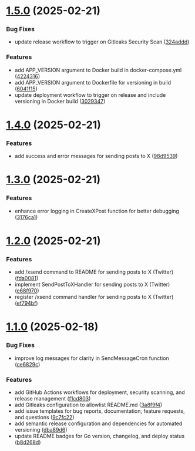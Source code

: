# [1.5.0](https://github.com/Think-Root/chappie_bot/compare/v1.4.0...v1.5.0) (2025-02-21)


### Bug Fixes

* update release workflow to trigger on Gitleaks Security Scan ([324addd](https://github.com/Think-Root/chappie_bot/commit/324addd300b02b5892140cb43222e59d681cf02c))


### Features

* add APP_VERSION argument to Docker build in docker-compose.yml ([4224316](https://github.com/Think-Root/chappie_bot/commit/422431617a2644cd245502a3b6bc3d78e4254eba))
* add APP_VERSION argument to Dockerfile for versioning in build ([6041f15](https://github.com/Think-Root/chappie_bot/commit/6041f15a5070c1afdfe00d0fd2be347d2204a9b6))
* update deployment workflow to trigger on release and include versioning in Docker build ([3029347](https://github.com/Think-Root/chappie_bot/commit/3029347c3c5f303cc8a1c75a80467b7a499ea104))

# [1.4.0](https://github.com/Think-Root/chappie_bot/compare/v1.3.0...v1.4.0) (2025-02-21)


### Features

* add success and error messages for sending posts to X ([98d9539](https://github.com/Think-Root/chappie_bot/commit/98d9539f186f80708e388938a9c327371cf2da99))

# [1.3.0](https://github.com/Think-Root/chappie_bot/compare/v1.2.0...v1.3.0) (2025-02-21)


### Features

* enhance error logging in CreateXPost function for better debugging ([3176ca1](https://github.com/Think-Root/chappie_bot/commit/3176ca1306de3c33d55e52b9a0a26bd93ca2a225))

# [1.2.0](https://github.com/Think-Root/chappie_bot/compare/v1.1.0...v1.2.0) (2025-02-21)


### Features

* add /xsend command to README for sending posts to X (Twitter) ([fda0081](https://github.com/Think-Root/chappie_bot/commit/fda00814260638298ea7393423fd06616b619aaf))
* implement SendPostToXHandler for sending posts to X (Twitter) ([e68f970](https://github.com/Think-Root/chappie_bot/commit/e68f9704a6ef6aa013c88a370c885356edb7fe8d))
* register /xsend command handler for sending posts to X (Twitter) ([ef794bf](https://github.com/Think-Root/chappie_bot/commit/ef794bf462a0e675cbdd00527b7c12331aa78284))

# [1.1.0](https://github.com/Think-Root/chappie_bot/compare/v1.0.5...v1.1.0) (2025-02-18)


### Bug Fixes

* improve log messages for clarity in SendMessageCron function ([ce6829c](https://github.com/Think-Root/chappie_bot/commit/ce6829cea540367c7273fe3ee6b8b1dfef27b1c3))


### Features

* add GitHub Actions workflows for deployment, security scanning, and release management ([f1cd803](https://github.com/Think-Root/chappie_bot/commit/f1cd80379e881ab455644d99ddf9def979cd60d5))
* add Gitleaks configuration to allowlist README.md ([3a8f9f4](https://github.com/Think-Root/chappie_bot/commit/3a8f9f45cfa5d8bcc0e4be2783c74b228b14bae3))
* add issue templates for bug reports, documentation, feature requests, and questions ([9c7fc22](https://github.com/Think-Root/chappie_bot/commit/9c7fc2257c94ba6afc3b4c01bb14eab5627fac45))
* add semantic release configuration and dependencies for automated versioning ([dba89d6](https://github.com/Think-Root/chappie_bot/commit/dba89d6f3662e9702164b3aa42ffcd078906daea))
* update README badges for Go version, changelog, and deploy status ([b8d268d](https://github.com/Think-Root/chappie_bot/commit/b8d268d13793718c75420b24f41d165595135026))
